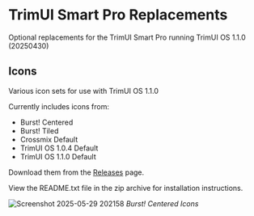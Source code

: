 # TrimUI Smart Pro Replacements

Optional replacements for the TrimUI Smart Pro running TrimUI OS 1.1.0 (20250430)

## Icons

Various icon sets for use with TrimUI OS 1.1.0

Currently includes icons from:

- Burst! Centered
- Burst! Tiled
- Crossmix Default
- TrimUI OS 1.0.4 Default
- TrimUI OS 1.1.0 Default

Download them from the [Releases](https://github.com/Stevearino42/trimui-smart-pro-replacements/releases) page.

View the README.txt file in the zip archive for installation instructions.

![Screenshot 2025-05-29 202158](https://github.com/user-attachments/assets/dc28c81b-6c24-427a-b5f8-023d61a11098)
*Burst! Centered Icons*

